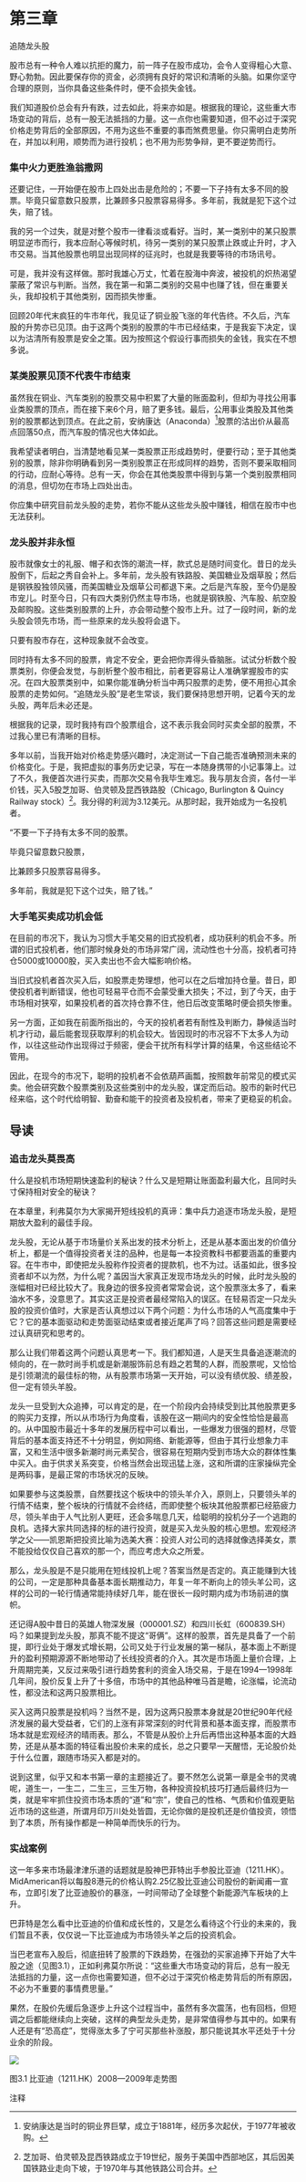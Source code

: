 # 第三章  
追随龙头股

股市总有一种令人难以抗拒的魔力，前一阵子在股市成功，会令人变得粗心大意、野心勃勃。因此要保存你的资金，必须拥有良好的常识和清晰的头脑。如果你坚守合理的原则，当你具备这些条件时，便不会损失金钱。

我们知道股价总会有升有跌，过去如此，将来亦如是。根据我的理论，这些重大市场变动的背后，总有一股无法抵挡的力量。这一点你也需要知道，但不必过于深究价格走势背后的全部原因，不用为这些不重要的事而煞费思量。你只需明白走势所在，并加以利用，顺势而为进行投机；也不用为形势争辩，更不要逆势而行。

### 集中火力更胜渔翁撒网

还要记住，一开始便在股市上四处出击是危险的；不要一下子持有太多不同的股票。毕竟只留意数只股票，比兼顾多只股票容易得多。多年前，我就是犯下这个过失，赔了钱。

我的另一个过失，就是对整个股市一律看淡或看好。当时，某一类别中的某只股票明显逆市而行，我本应耐心等候时机，待另一类别的某只股票止跌或止升时，才入市交易。当其他股票也明显出现同样的征兆时，也就是我要等待的市场讯号。

可是，我并没有这样做。那时我雄心万丈，忙着在股海中奔波，被投机的炽热渴望蒙蔽了常识与判断。当然，我在第一和第二类别的交易中也赚了钱，但在重要关头，我却投机于其他类别，因而损失惨重。

回顾20年代末疯狂的牛市年代，我见证了铜业股飞涨的年代告终。不久后，汽车股的升势亦已见顶。由于这两个类别的股票的牛市已经结束，于是我妄下决定，误以为沽清所有股票是安全之策。因为按照这个假设行事而损失的金钱，我实在不想多说。

### 某类股票见顶不代表牛市结束

虽然我在铜业、汽车类别的股票交易中积累了大量的账面盈利，但却为寻找公用事业类股票的顶点，而在接下来6个月，赔了更多钱。最后，公用事业类股及其他类别的股票都达到顶点。在此之前，安纳康达（Anaconda）[^1]股票的沽出价从最高点回落50点，而汽车股的情况也大体如此。

我希望读者明白，当清楚地看见某一类股票正形成趋势时，便要行动；至于其他类别的股票，除非你明确看到另一类别股票正在形成同样的趋势，否则不要采取相同的行动，应耐心等待。总有一天，你会在其他类股票中得到与第一个类别股票相同的消息，但切勿在市场上四处出击。

你应集中研究目前龙头股的走势，若你不能从这些龙头股中赚钱，相信在股市中也无法获利。

### 龙头股并非永恒

股市就像女士的礼服、帽子和衣饰的潮流一样，款式总是随时间变化。昔日的龙头股倒下，后起之秀自会补上。多年前，龙头股有铁路股、美国糖业及烟草股；然后是钢铁股独领风骚，而美国糖业及烟草公司都退下来。之后是汽车股，至今仍是股市宠儿。时至今日，只有四大类别仍然主导市场，也就是钢铁股、汽车股、航空股及邮购股。这些类别股票的上升，亦会带动整个股市上升。过了一段时间，新的龙头股会领先市场，而一些原来的龙头股将会退下。

只要有股市存在，这种现象就不会改变。

同时持有太多不同的股票，肯定不安全，更会把你弄得头昏脑胀。试试分析数个股票类别，你便会发觉，与剖析整个股市相比，前者更容易让人准确掌握股市的实况。在四大股票类别中，如果你能准确分析当中两只股票的走势，便不用担心其余股票的走势如何。“追随龙头股”是老生常谈，我们要保持思想开明，记着今天的龙头股，两年后未必还是。

根据我的记录，现时我持有四个股票组合，这不表示我会同时买卖全部的股票，不过我心里已有清晰的目标。

多年以前，当我开始对价格走势感兴趣时，决定测试一下自己能否准确预测未来的价格变化。于是，我把虚拟的事务历史记录，写在一本随身携带的小记事簿上。过了不久，我便首次进行买卖，而那次交易令我毕生难忘。我与朋友合资，各付一半价钱，买入5股芝加哥、伯灵顿及昆西铁路股（Chicago, Burlington & Quincy Railway stock）[^2]。我分得的利润为3.12美元。从那时起，我开始成为一名投机者。

“不要一下子持有太多不同的股票。

毕竟只留意数只股票，

比兼顾多只股票容易得多。

多年前，我就是犯下这个过失，赔了钱。”

### 大手笔买卖成功机会低

在目前的市况下，我认为习惯大手笔交易的旧式投机者，成功获利的机会不多。所谓的旧式投机者，他们那时候身处的市场非常广阔，流动性也十分高，投机者可持仓5000或10000股，买入卖出也不会大幅影响价格。

当旧式投机者首次买入后，如股票走势理想，他可以在之后增加持仓量。昔日，即使投机者判断错误，他也可轻易平仓而不会蒙受重大损失；不过，到了今天，由于市场相对狭窄，如果投机者的首次持仓靠不住，他日后改变策略时便会损失惨重。

另一方面，正如我在前面所指出的，今天的投机者若有耐性及判断力，静候适当时机才行动，最后能套现获取厚利的机会较大。皆因现时的市况容不下太多人为动作，以往这些动作出现得过于频密，便会干扰所有科学计算的结果，令这些结论不管用。

因此，在现今的市况下，聪明的投机者不会依葫芦画瓢，按照数年前常见的模式买卖。他会研究数个股票类别及这些类别中的龙头股，谋定而后动。股市的新时代已经来临，这个时代给明智、勤奋和能干的投资者及投机者，带来了更稳妥的机会。

## 导读

### 追击龙头莫畏高

什么是投机市场短期快速盈利的秘诀？什么又是短期让账面盈利最大化，且同时头寸保持相对安全的秘诀？

在本章里，利弗莫尔为大家揭开短线投机的真谛：集中兵力追逐市场龙头股，是短期放大盈利的最佳手段。

龙头股，无论从基于市场量价关系出发的技术分析上，还是从基本面出发的价值分析上，都是一个值得投资者关注的品种，也是每一本投资教科书都要涵盖的重要内容。在牛市中，即使把龙头股称作投资者的提款机，也不为过。话虽如此，很多投资者却不以为然，为什么呢？盖因当大家真正发现市场龙头的时候，此时龙头股的涨幅相对已经比较大了。我身边的很多投资者常常会说，这个股票涨太多了，看来油水不多，没意思了。其实这正是投资者最经常陷入的误区。在轻易否定一只龙头股的投资价值时，大家是否认真想过以下两个问题：为什么市场的人气高度集中于它？它的基本面驱动和走势面驱动结束或者接近尾声了吗？回答这些问题是需要经过认真研究和思考的。

那么让我们带着这两个问题认真思考一下。我们都知道，人是天生具备追逐潮流的倾向的，在一款时尚手机或是新潮服饰前总有趋之若鹜的人群，而股票呢，又恰恰是引领潮流的最佳标的物，从有股票市场第一天开始，可以没有绩优股、绩差股，但一定有领头羊股。

龙头一旦受到大众追捧，可以肯定的是，在一个阶段内会持续受到比其他股票更多的购买力支撑，所以从市场行为角度看，该股在这一期间内的安全性恰恰是最高的。从中国股市最近十多年的发展历程中可以看出，一些爆发力很强的题材，尽管背后的基本面支持还不十分明显，例如网络、新能源等，但由于其行业想象力丰富，又和生活中很多新潮时尚元素契合，很容易在短期内受到市场大众的群体性集中买入。由于供求关系突变，价格当然会出现迅猛上涨，这和所谓的庄家操纵完全是两码事，是最正常的市场状况的反映。

如果要参与这类股票，自然要找这个板块中的领头羊介入，原则上，只要领头羊的行情不结束，整个板块的行情就不会终结，而即使整个板块其他股票都已经筋疲力尽，领头羊由于人气比别人更旺，还会多喘息几天，给聪明的投机分子一个逃跑的良机。选择大家共同选择的标的进行投资，就是买入龙头股的核心思想。宏观经济学之父——凯恩斯把投资比喻为选美大赛：投资人对公司的选择就像选择美女，票不能投给仅仅自己喜欢的那一个，而应考虑大众之所爱。

那么，龙头股是不是只能用在短线投机上呢？答案当然是否定的。真正能赚到大钱的公司，一定是那种具备基本面长期推动力，年复一年不断向上的领头羊公司，这样的公司的一轮行情通常能持续好几年，能在很长一段时期内成为市场前进的旗帜。

还记得A股中昔日的英雄人物深发展（000001.SZ）和四川长虹（600839.SH）吗？如果提到龙头股，那真不能不提这“哥俩”。这样的股票，首先是具备了一个前提，即行业处于爆发式增长期，公司又处于行业发展的第一梯队，基本面上不断提升的盈利预期源源不断地带动了长线投资者的介入。其次是市场面上量价合理，上升周期完美，又反过来吸引进行趋势套利的资金入场交易，于是在1994—1998年几年间，股价反复上升了十多倍，市场中的其他品种唯马首是瞻，论涨幅，论流动性，都没法和这两只股票相比。

买入这两只股票是投机吗？当然不是，因为这两只股票本身就是20世纪90年代经济发展的最大受益者，它们的上涨有非常深刻的时代背景和基本面支撑，而股票市场本就是宏观经济的晴雨表。那么，不管是从股价上升后再悟出这种基本面的大趋势，还是从基本面的特征看出股价未来的成长，总之只要早一天醒悟，无论股价处于什么位置，跟随市场买入都是对的。

说到这里，似乎又和本书第一章的主题接近了。要不然怎么说第一章是全书的灵魂呢，道生一，一生二，二生三，三生万物，各种投资投机技巧打通后最终归为一类，就是牢牢抓住投资市场本质的“道”和“宗”，使自己的性格、气质和价值观更贴近市场的这些道，所谓月印万川处处皆圆，无论你做的是投机还是价值投资，领悟到了本质，所有操作都是一种简单而快乐的行为。

### 实战案例

这一年多来市场最津津乐道的话题就是股神巴菲特出手参股比亚迪（1211.HK）。MidAmerican将以每股8港元的价格认购2.25亿股比亚迪公司股份的新闻甫一宣布，立即引发了比亚迪股价的暴涨，一时间带动了全球整个新能源汽车板块的上升。

巴菲特是怎么看中比亚迪的价值和成长性的，又是怎么看待这个行业的未来的，我们暂且不表，仅仅说一下比亚迪成为市场领头羊之后的投资机会。

当巴老宣布入股后，彻底扭转了股票的下跌趋势，在强劲的买家追捧下开始了大牛股之途（见图3.1），正如利弗莫尔所说：“这些重大市场变动的背后，总有一股无法抵挡的力量，这一点你也需要知道，但不必过于深究价格走势背后的所有原因，不必为不重要的事情费思量。”

果然，在股价先缓后急逐步上升这个过程当中，虽然有多次震荡，也有回档，但短调之后都能继续向上突破，这样的典型龙头走势，是非常值得参与其中的。如果有人还是有“恐高症”，觉得涨太多了宁可买那些补涨股，那只能说其水平还处于十分业余的阶段。

![](05-阅读/股票大作手操盘术%20-%20（美）杰西·利弗莫尔/images/3.jpg)

图3.1 比亚迪（1211.HK）2008—2009年走势图

注释

[^1]: 安纳康达是当时的铜业界巨擘，成立于1881年，经历多次起伏，于1977年被收购。
[^2]: 芝加哥、伯灵顿及昆西铁路成立于19世纪，服务于美国中西部地区，其后因美国铁路业走向下坡，于1970年与其他铁路公司合并。